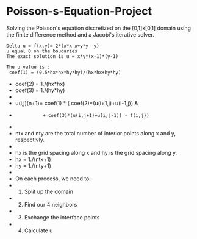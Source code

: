 # Poisson-s-Equation-Project

   Solving the Poisson's equation discretized on the [0,1]x[0,1] domain
   using the finite difference method and a Jacobi's iterative solver.
 
    Delta u = f(x,y)= 2*(x*x-x+y*y -y)
    u equal 0 on the boudaries
    The exact solution is u = x*y*(x-1)*(y-1)
 
    The u value is :
     coef(1) = (0.5*hx*hx*hy*hy)/(hx*hx+hy*hy)
 *    coef(2) = 1./(hx*hx)
 *    coef(3) = 1./(hy*hy)
 *
 *    u(i,j)(n+1)= coef(1) * (  coef(2)*(u(i+1,j)+u(i-1,j)) &
 *               + coef(3)*(u(i,j+1)+u(i,j-1)) - f(i,j))
 *
 *   ntx and nty are the total number of interior points along x and y, respectivly.
 * 
 *   hx is the grid spacing along x and hy is the grid spacing along y.
 *    hx = 1./(ntx+1)
 *    hy = 1./(nty+1)
 *
 *   On each process, we need to:
 *   1) Split up the domain
 *   2) Find our 4 neighbors
 *   3) Exchange the interface points
 *   4) Calculate u
